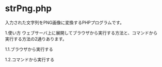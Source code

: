 # strPng.php
入力された文字列をPNG画像に変換するPHPプログラムです。

1.使い方
  ウェブサーバ上に展開してブラウザから実行する方法と、コマンドから実行する方法の2通りあります。

  1.1.ブラウザから実行する


  1.2.コマンドから実行する
